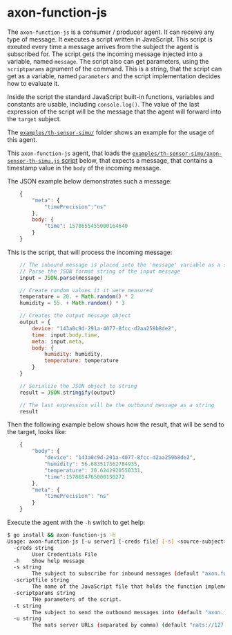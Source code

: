 axon-function-js
================

The `axon-function-js` is a consumer / producer agent.
It can receive any type of message.
It executes a script written in JavaScript.
This script is exeuted every time a message arrives from the subject the agent is subscribed for.
The script gets the incoming message injected into a variable, named `message`.
The script also can get parameters, using the `scriptparams` agrument of the command. This is a string, that the script can get as a variable, named `parameters` and the script implementation decides how to evaluate it.

Inside the script the standard JavaScript built-in functions, variables and constants are usable, including `console.log()`.
The value of the last expression of the script will be the message that the agent will forward into the `target` subject.

The [`examples/th-sensor-simu/`](../examples/th-sensor-simu/) folder shows an example for the usage of this agent.

This `axon-function-js` agent, that loads the [`examples/th-sensor-simu/axon-sensor-th-simu.js` script](../examples/th-sensor-simu/axon-sensor-th-simulator.js) below, that expects a message, that contains a timestamp value in the `body` of the incoming message.

The JSON example below demonstrates such a message:

```JavaScript
    {
        "meta": {
            "timePrecision":"ns"
        },
        body: {
            "time": 1578655455000164640
        }
    }
```

This is the script, that will process the incoming message:

```JavaScript
    // The inbound message is placed into the 'message' variable as a string
    // Parse the JSON format string of the input message
    input = JSON.parse(message)

    // Create random values it it were measured
    temperature = 20. + Math.random() * 2
    humidity = 55. + Math.random() * 3

    // Creates the output message object
    output = {
        device: "143a0c9d-291a-4077-8fcc-d2aa259b8de2",
        time: input.body.time,
        meta: input.meta,
        body: {
            humidity: humidity,
            temperature: temperature
        }
    }

    // Serialize the JSON object to string
    result = JSON.stringify(output)

    // The last expression will be the outbound message as a string
    result
```

Then the following example below shows how the result, that will be send to the target, looks like:

```JavaScript
    {
        "body": {
            "device": "143a0c9d-291a-4077-8fcc-d2aa259b8de2",
            "humidity": 56.683517562784935,
            "temperature": 20.6242920550331,
            "time":1578654765000150272
        },
        "meta": {
            "timePrecision": "ns"
        }
    }
```

Execute the agent with the `-h` switch to get help:

```bash
$ go install && axon-function-js -h
Usage: axon-function-js [-u server] [-creds file] [-s] <source-subject> [-t] <target-subject> -scriptfile <script-filename> -scriptparams <script-parameters>
  -creds string
    	User Credentials File
  -h	Show help message
  -s string
    	The subject to subscribe for inbound messages (default "axon.func.in")
  -scriptfile string
    	The name of the JavaScript file that holds the function implementation. (default "function.js")
  -scriptparams string
    	THe parameters of the script.
  -t string
    	The subject to send the outbound messages into (default "axon.func.out")
  -u string
    	The nats server URLs (separated by comma) (default "nats://127.0.0.1:4222")
```
